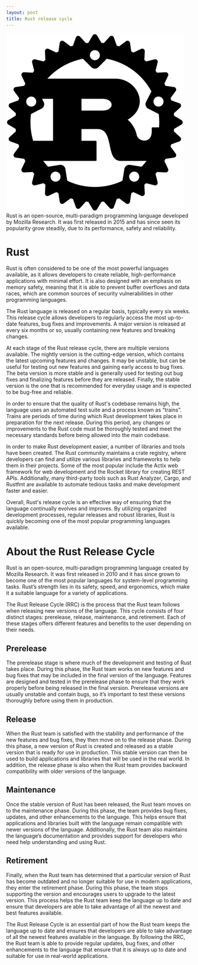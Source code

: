 ```yaml
---
layout: post
title: Rust release cycle
---
```

<div class="row">
    <div class="col-sm-2">
        <img src="/images/rust.png" alt="rust logo"/>
    </div>
    <div class="col-sm-10">
        Rust is an open-source, multi-paradigm programming language developed by Mozilla Research. It was first released in 2015 and has since seen its popularity grow steadily, due to its performance, safety and reliability.
    </div>
</div>

# Rust

Rust is often considered to be one of the most powerful languages available, as it allows developers to create reliable,
high-performance applications with minimal effort. It is also designed with an emphasis on memory safety, meaning that
it is able to prevent buffer overflows and data races, which are common sources of security vulnerabilities in other
programming languages.

The Rust language is released on a regular basis, typically every six weeks. This release cycle allows developers to
regularly access the most up-to-date features, bug fixes and improvements. A major version is released at every six
months or so, usually containing new features and breaking changes.

At each stage of the Rust release cycle, there are multiple versions available. The nightly version is the cutting-edge
version, which contains the latest upcoming features and changes. It may be unstable, but can be useful for testing out
new features and gaining early access to bug fixes. The beta version is more stable and is generally used for testing
out bug fixes and finalizing features before they are released. Finally, the stable version is the one that is
recommended for everyday usage and is expected to be bug-free and reliable.

In order to ensure that the quality of Rust's codebase remains high, the language uses an automated test suite and a
process known as “trains”. Trains are periods of time during which Rust development takes place in preparation for the
next release. During this period, any changes or improvements to the Rust code must be thoroughly tested and meet the
necessary standards before being allowed into the main codebase.

In order to make Rust development easier, a number of libraries and tools have been created. The Rust community
maintains a crate registry, where developers can find and utilize various libraries and frameworks to help them in their
projects. Some of the most popular include the Actix web framework for web development and the Rocket library for
creating REST APIs. Additionally, many third-party tools such as Rust Analyzer, Cargo, and Rustfmt are available to
automate tedious tasks and make development faster and easier.

Overall, Rust's release cycle is an effective way of ensuring that the language continually evolves and improves. By
utilizing organized development processes, regular releases and robust libraries, Rust is quickly becoming one of the
most popular programming languages available.

# About the Rust Release Cycle

Rust is an open-source, multi-paradigm programming language created by Mozilla Research. It was first released in 2010
and it has since grown to become one of the most popular languages for system-level programming tasks. Rust’s strength
lies in its safety, speed, and ergonomics, which make it a suitable language for a variety of applications.

The Rust Release Cycle (RRC) is the process that the Rust team follows when releasing new versions of the language. This
cycle consists of four distinct stages: prerelease, release, maintenance, and retirement. Each of these stages offers
different features and benefits to the user depending on their needs.

## Prerelease

The prerelease stage is where much of the development and testing of Rust takes place. During this phase, the Rust team
works on new features and bug fixes that may be included in the final version of the language. Features are designed and
tested in the prerelease phase to ensure that they work properly before being released in the final version. Prerelease
versions are usually unstable and contain bugs, so it’s important to test these versions thoroughly before using them in
production.

## Release

When the Rust team is satisfied with the stability and performance of the new features and bug fixes, they then move on
to the release phase. During this phase, a new version of Rust is created and released as a stable version that is ready
for use in production. This stable version can then be used to build applications and libraries that will be used in the
real world. In addition, the release phase is also when the Rust team provides backward compatibility with older
versions of the language.

## Maintenance

Once the stable version of Rust has been released, the Rust team moves on to the maintenance phase. During this phase,
the team provides bug fixes, updates, and other enhancements to the language. This helps ensure that applications and
libraries built with the language remain compatible with newer versions of the language. Additionally, the Rust team
also maintains the language’s documentation and provides support for developers who need help understanding and using
Rust.

## Retirement

Finally, when the Rust team has determined that a particular version of Rust has become outdated and no longer suitable
for use in modern applications, they enter the retirement phase. During this phase, the team stops supporting the
version and encourages users to upgrade to the latest version. This process helps the Rust team keep the language up to
date and ensure that developers are able to take advantage of all the newest and best features available.

The Rust Release Cycle is an essential part of how the Rust team keeps the language up to date and ensures that
developers are able to take advantage of all the newest features available in the language. By following the RRC, the
Rust team is able to provide regular updates, bug fixes, and other enhancements to the language that ensure that it is
always up to date and suitable for use in real-world applications.
